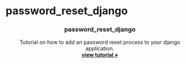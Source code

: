 # password_reset_django

<p align="center">
    

  <h3 align="center">password_reset_django</h3>

  <p align="center">
    Tutorial on how to add an password reset process to your django application.
    <br />
    <a href="#/"><strong>view tutorial »</strong></a>
    <br />
  </p>
</p>
